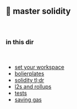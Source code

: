 ## 🍿 master solidity

<br>

### in this dir

<br>


* [set your workspace](set_your_workspace/)
* [bolierplates](boilerplates/)
* [solidity tl;dr](solidity_tldr.md)
* [l2s and rollups](l2_and_rollups/)
* [tests](tests/)
* [saving gas](saving_gas.md)
